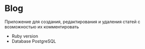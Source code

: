 # Blog
Приложение для создания, редактирования и удаления статей с возможностью их комментировать
* Ruby version
* Database PostgreSQL

